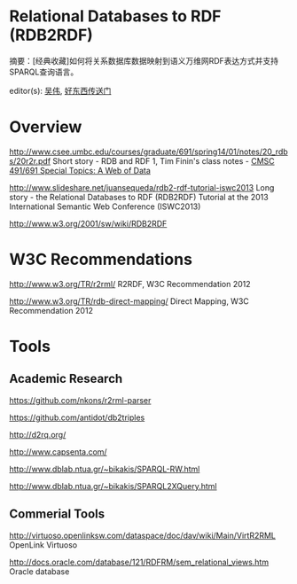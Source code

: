 # Relational Databases to RDF (RDB2RDF)
摘要：[经典收藏]如何将关系数据库数据映射到语义万维网RDF表达方式并支持SPARQL查询语言。

editor(s): [吴伟](https://github.com/wwumit), [好东西传送门](https://github.com/haoawesome)


# Overview
http://www.csee.umbc.edu/courses/graduate/691/spring14/01/notes/20_rdbs/20r2r.pdf Short story - RDB and RDF 1, Tim Finin's class notes - [CMSC 491/691 Special Topics: A Web of Data]( http://www.csee.umbc.edu/courses/graduate/691/spring14/01/)

http://www.slideshare.net/juansequeda/rdb2-rdf-tutorial-iswc2013 Long story - the Relational Databases to RDF (RDB2RDF) Tutorial at the 2013 International Semantic Web Conference (ISWC2013)

http://www.w3.org/2001/sw/wiki/RDB2RDF


# W3C Recommendations

http://www.w3.org/TR/r2rml/  R2RDF, W3C Recommendation 2012

http://www.w3.org/TR/rdb-direct-mapping/   Direct Mapping, W3C Recommendation 2012

# Tools

## Academic Research

https://github.com/nkons/r2rml-parser

https://github.com/antidot/db2triples

http://d2rq.org/

http://www.capsenta.com/

http://www.dblab.ntua.gr/~bikakis/SPARQL-RW.html

http://www.dblab.ntua.gr/~bikakis/SPARQL2XQuery.html

## Commerial Tools
http://virtuoso.openlinksw.com/dataspace/doc/dav/wiki/Main/VirtR2RML  OpenLink Virtuoso

http://docs.oracle.com/database/121/RDFRM/sem_relational_views.htm  Oracle database

